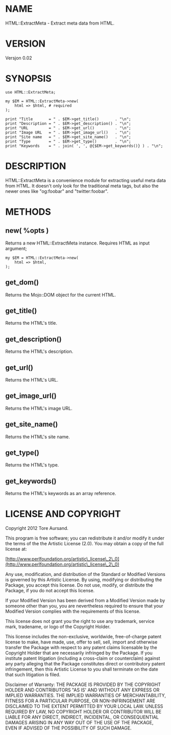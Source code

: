 # NAME

HTML::ExtractMeta - Extract meta data from HTML.

# VERSION

Versjon 0.02

# SYNOPSIS

    use HTML::ExtractMeta;

    my $EM = HTML::ExtractMeta->new(
        html => $html, # required
    );

    print "Title       = " . $EM->get_title()       . "\n";
    print "Description = " . $EM->get_description() . "\n";
    print "URL         = " . $EM->get_url()         . "\n";
    print "Image URL   = " . $EM->get_image_url()   . "\n";
    print "Site name   = " . $EM->get_site_name()   . "\n";
    print "Type        = " . $EM->get_type()        . "\n";
    print "Keywords    = " . join( ', ', @{$EM->get_keywords()} ) . "\n";

# DESCRIPTION

HTML::ExtractMeta is a convenience module for extracting useful meta data from
HTML. It doesn't only look for the traditional meta tags, but also the newer
ones like "og:foobar" and "twitter:foobar".

# METHODS

## new( %opts )

Returns a new HTML::ExtractMeta instance. Requires HTML as input argument;

    my $EM = HTML::ExtractMeta->new(
        html => $html,
    );

## get\_dom()

Returns the Mojo::DOM object for the current HTML.

## get\_title()

Returns the HTML's title.

## get\_description()

Returns the HTML's description.

## get\_url()

Returns the HTML's URL.

## get\_image\_url()

Returns the HTML's image URL.

## get\_site\_name()

Returns the HTML's site name.

## get\_type()

Returns the HTML's type.

## get\_keywords()

Returns the HTML's keywords as an array reference.

# LICENSE AND COPYRIGHT

Copyright 2012 Tore Aursand.

This program is free software; you can redistribute it and/or modify it
under the terms of the the Artistic License (2.0). You may obtain a
copy of the full license at:

[http://www.perlfoundation.org/artistic\_license\_2\_0](http://www.perlfoundation.org/artistic\_license\_2\_0)

Any use, modification, and distribution of the Standard or Modified
Versions is governed by this Artistic License. By using, modifying or
distributing the Package, you accept this license. Do not use, modify,
or distribute the Package, if you do not accept this license.

If your Modified Version has been derived from a Modified Version made
by someone other than you, you are nevertheless required to ensure that
your Modified Version complies with the requirements of this license.

This license does not grant you the right to use any trademark, service
mark, tradename, or logo of the Copyright Holder.

This license includes the non-exclusive, worldwide, free-of-charge
patent license to make, have made, use, offer to sell, sell, import and
otherwise transfer the Package with respect to any patent claims
licensable by the Copyright Holder that are necessarily infringed by the
Package. If you institute patent litigation (including a cross-claim or
counterclaim) against any party alleging that the Package constitutes
direct or contributory patent infringement, then this Artistic License
to you shall terminate on the date that such litigation is filed.

Disclaimer of Warranty: THE PACKAGE IS PROVIDED BY THE COPYRIGHT HOLDER
AND CONTRIBUTORS "AS IS' AND WITHOUT ANY EXPRESS OR IMPLIED WARRANTIES.
THE IMPLIED WARRANTIES OF MERCHANTABILITY, FITNESS FOR A PARTICULAR
PURPOSE, OR NON-INFRINGEMENT ARE DISCLAIMED TO THE EXTENT PERMITTED BY
YOUR LOCAL LAW. UNLESS REQUIRED BY LAW, NO COPYRIGHT HOLDER OR
CONTRIBUTOR WILL BE LIABLE FOR ANY DIRECT, INDIRECT, INCIDENTAL, OR
CONSEQUENTIAL DAMAGES ARISING IN ANY WAY OUT OF THE USE OF THE PACKAGE,
EVEN IF ADVISED OF THE POSSIBILITY OF SUCH DAMAGE.
